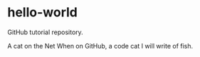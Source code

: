 # hello-world
GitHub tutorial repository.

A cat on the Net
When on GitHub, a code cat
I will write of fish.
